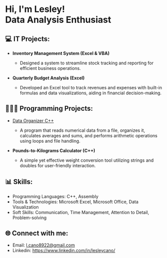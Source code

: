 <h1>Hi, I'm Lesley! <br/>Data Analysis Enthusiast </h1>

<h2>💻 IT Projects:</h2>

- <b>Inventory Management System (Excel & VBA)</b>
  - Designed a system to streamline stock tracking and reporting for efficient business operations.

- <b>Quarterly Budget Analysis (Excel)</b>
  - Developed an Excel tool to track revenues and expenses with built-in formulas and data visualizations, aiding in financial decision-making.


<h2>👩🏻‍💻 Programming Projects:</h2>

- [Data Organizer C++](https://github.com/LesleyCanoM/Data-Organizer) 
  - A program that reads numerical data from a file, organizes it, calculates averages and sums, and performs arithmetic operations using loops and file handling.

- <b>Pounds-to-Kilograms Calculator (C++)</b>
  - A simple yet effective weight conversion tool utilizing strings and doubles for user-friendly interaction.

<h2>📊 Skills:</h2>

- Programming Languages: C++, Assembly 
- Tools & Technologies: Microsoft Excel, Microsoft Office, Data Visualization
- Soft Skills: Communication, Time Management, Attention to Detail, Problem-solving

<h2>🌐 Connect with me:</h2>

- Email: l.cano8922@gmail.com
- Linkedin: https://www.linkedin.com/in/lesleycano/

